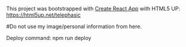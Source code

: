 This project was bootstrapped with [Create React App](https://github.com/facebook/create-react-app) with HTML5 UP: https://html5up.net/telephasic

#Do not use my image/personal information from here.

Deploy command: npm run deploy